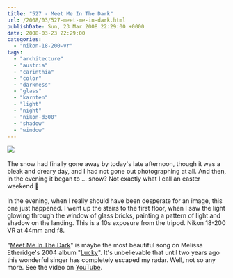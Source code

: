 ```yaml
---
title: "527 - Meet Me In The Dark"
url: /2008/03/527-meet-me-in-dark.html
publishDate: Sun, 23 Mar 2008 22:29:00 +0000
date: 2008-03-23 22:29:00
categories: 
  - "nikon-18-200-vr"
tags: 
  - "architecture"
  - "austria"
  - "carinthia"
  - "color"
  - "darkness"
  - "glass"
  - "karnten"
  - "light"
  - "night"
  - "nikon-d300"
  - "shadow"
  - "window"
---
```

<a href="https://d25zfm9zpd7gm5.cloudfront.net/1200x1200/2008/20080323_180633_ps.jpg" target="_blank"><img src="https://d25zfm9zpd7gm5.cloudfront.net/0600x0600/2008/20080323_180633_ps.jpg"/></a><br/><br/>The snow had finally gone away by today's late afternoon, though it was a bleak and dreary day, and I had not gone out photographing at all. And then, in the evening it began to ... snow? Not exactly what I call an easter weekend 🙂<br/><br/>In the evening, when I really should have been desperate for an image, this one just happened. I went up the stairs to the first floor, when I saw the light glowing through the window of glass bricks, painting a pattern of light and shadow on the landing. This is a 10s exposure from the tripod. Nikon 18-200 VR at 44mm and f8.<br/><br/>"<a href="http://www.azlyrics.com/lyrics/melissaetheridge/meetmeinthedark.html" target="_blank">Meet Me In The Dark</a>" is maybe the most beautiful song on Melissa Etheridge's 2004 album "<a href="http://www.amazon.com/Lucky-Melissa-Etheridge/dp/B0000V19LS" target="_blank">Lucky</a>". It's unbelievable that until two years ago this wonderful singer has completely escaped my radar. Well, not so any more. See the video on <a href="http://www.youtube.com/watch?v=7vbJ9_hKkDw" target="_blank">YouTube</a>.
